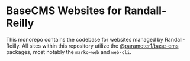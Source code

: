 # BaseCMS Websites for Randall-Reilly
This monorepo contains the codebase for websites managed by Randall-Reilly. All sites within this repository utilize the [@parameter1/base-cms](https://github.com/parameter1/base-cms) packages, most notably the `marko-web` and `web-cli`.
